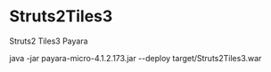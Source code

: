 # Struts2Tiles3
Struts2 Tiles3 Payara  


java -jar payara-micro-4.1.2.173.jar --deploy target/Struts2Tiles3.war  




